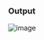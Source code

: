 ### Output  
![image](https://user-images.githubusercontent.com/56355704/82843875-48e2ed00-9efc-11ea-88d7-51ba97cee1a5.png)
